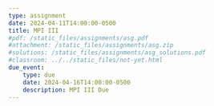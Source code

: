 ```yaml
---
type: assignment
date: 2024-04-11T14:00:00-0500
title: MPI III
#pdf: /static_files/assignments/asg.pdf
#attachment: /static_files/assignments/asg.zip
#solutions: /static_files/assignments/asg_solutions.pdf
#classroom: ../../static_files/not-yet.html
due_event: 
    type: due
    date: 2024-04-16T14:00:00-0500
    description: MPI III Due
---
```

<!-- This is a sample assignment. (25 points)-->
